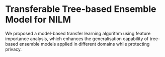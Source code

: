 # Transferable Tree-based Ensemble Model for NILM
  We proposed a model-based transfer learning algorithm using feature importance analysis, which enhances the generalisation capability of tree-based ensemble models applied in different domains while protecting privacy.
